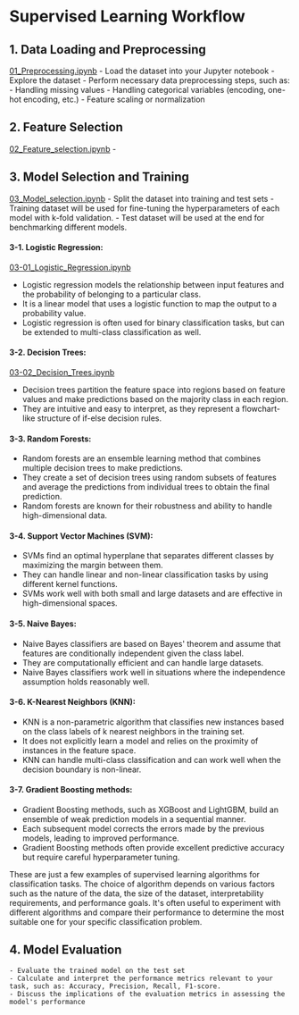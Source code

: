 # Supervised Learning Workflow

## 1. Data Loading and Preprocessing
[01_Preprocessing.ipynb](01_Preprocessing.ipynb)
    - Load the dataset into your Jupyter notebook
    - Explore the dataset
    - Perform necessary data preprocessing steps, such as:
        - Handling missing values
        - Handling categorical variables (encoding, one-hot encoding, etc.)
        - Feature scaling or normalization

## 2. Feature Selection
[02_Feature_selection.ipynb](02_Feature_selection.ipynb)
    - 

## 3. Model Selection and Training
[03_Model_selection.ipynb](03_Model_selection.ipynb)
    - Split the dataset into training and test sets
        - Training dataset will be used for fine-tuning the hyperparameters of each model with k-fold validation.
        - Test dataset will be used at the end for benchmarking different models.

#### 3-1. Logistic Regression:
[03-01_Logistic_Regression.ipynb](03-01_Logistic_Regression.ipynb)
   - Logistic regression models the relationship between input features and the probability of belonging to a particular class.
   - It is a linear model that uses a logistic function to map the output to a probability value.
   - Logistic regression is often used for binary classification tasks, but can be extended to multi-class classification as well.

#### 3-2. Decision Trees:
[03-02_Decision_Trees.ipynb](03-02_Decision_Trees.ipynb)
   - Decision trees partition the feature space into regions based on feature values and make predictions based on the majority class in each region.
   - They are intuitive and easy to interpret, as they represent a flowchart-like structure of if-else decision rules.

#### 3-3. Random Forests:
   - Random forests are an ensemble learning method that combines multiple decision trees to make predictions.
   - They create a set of decision trees using random subsets of features and average the predictions from individual trees to obtain the final prediction.
   - Random forests are known for their robustness and ability to handle high-dimensional data.

#### 3-4. Support Vector Machines (SVM):
   - SVMs find an optimal hyperplane that separates different classes by maximizing the margin between them.
   - They can handle linear and non-linear classification tasks by using different kernel functions.
   - SVMs work well with both small and large datasets and are effective in high-dimensional spaces.

#### 3-5. Naive Bayes:
   - Naive Bayes classifiers are based on Bayes' theorem and assume that features are conditionally independent given the class label.
   - They are computationally efficient and can handle large datasets.
   - Naive Bayes classifiers work well in situations where the independence assumption holds reasonably well.

#### 3-6. K-Nearest Neighbors (KNN):
   - KNN is a non-parametric algorithm that classifies new instances based on the class labels of k nearest neighbors in the training set.
   - It does not explicitly learn a model and relies on the proximity of instances in the feature space.
   - KNN can handle multi-class classification and can work well when the decision boundary is non-linear.

#### 3-7. Gradient Boosting methods:
   - Gradient Boosting methods, such as XGBoost and LightGBM, build an ensemble of weak prediction models in a sequential manner.
   - Each subsequent model corrects the errors made by the previous models, leading to improved performance.
   - Gradient Boosting methods often provide excellent predictive accuracy but require careful hyperparameter tuning.

These are just a few examples of supervised learning algorithms for classification tasks. The choice of algorithm depends on various factors such as the nature of the data, the size of the dataset, interpretability requirements, and performance goals. It's often useful to experiment with different algorithms and compare their performance to determine the most suitable one for your specific classification problem.


## 4. Model Evaluation
    - Evaluate the trained model on the test set
    - Calculate and interpret the performance metrics relevant to your task, such as: Accuracy, Precision, Recall, F1-score.
    - Discuss the implications of the evaluation metrics in assessing the model's performance
